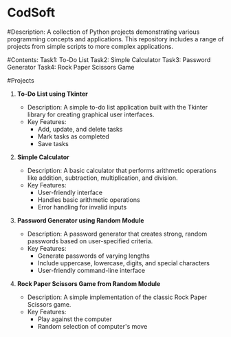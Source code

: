 # CodSoft
#Description:
A collection of Python projects demonstrating various programming concepts and applications. This repository includes a range of projects from simple scripts to more complex applications.

#Contents:
Task1: To-Do List
Task2: Simple Calculator
Task3: Password Generator
Task4: Rock Paper Scissors Game

#Projects
1. **To-Do List using Tkinter**
   - Description: A simple to-do list application built with the Tkinter library for creating graphical user interfaces.
   - Key Features:
     - Add, update, and delete tasks
     - Mark tasks as completed
     - Save tasks

2. **Simple Calculator**
   - Description: A basic calculator that performs arithmetic operations like addition, subtraction, multiplication, and division.
   - Key Features:
     - User-friendly interface
     - Handles basic arithmetic operations
     - Error handling for invalid inputs

3. **Password Generator using Random Module**
   - Description: A password generator that creates strong, random passwords based on user-specified criteria.
   - Key Features:
     - Generate passwords of varying lengths
     - Include uppercase, lowercase, digits, and special characters
     - User-friendly command-line interface

4. **Rock Paper Scissors Game from Random Module**
   - Description: A simple implementation of the classic Rock Paper Scissors game.
   - Key Features:
     - Play against the computer
     - Random selection of computer's move
     

